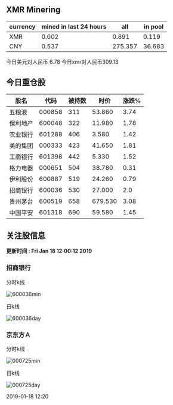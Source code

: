 ## XMR Minering

|currency|mined in last 24 hours|all|in pool|
|---|---|---|---|
|XMR|0.002|0.891|0.119|
|CNY|0.537|275.357|36.683|

今日美元对人民币 6.78	今日xmr对人民币309.13


## 今日重仓股 

|股名|代码|被持数|时价|涨跌%|
|---|---|---|---|---|
|五粮液|000858|311|53.860|3.74|
|保利地产|600048|322|11.980|1.78|
|农业银行|601288|406|3.580|1.42|
|美的集团|000333|423|41.650|1.81|
|工商银行|601398|442|5.330|1.52|
|格力电器|000651|504|38.780|0.31|
|伊利股份|600887|519|24.260|0.79|
|招商银行|600036|530|27.000|2.0|
|贵州茅台|600519|658|679.530|3.08|
|中国平安|601318|690|59.580|1.45|

## 关注股信息
**更新时间 : Fri Jan 18 12:00:12 2019**
### 招商银行 
分时k线

![600036min](http://image.sinajs.cn/newchart/min/n/sh600036.gif)

日k线

![600036day](http://image.sinajs.cn/newchart/daily/n/sh600036.gif)

### 京东方Ａ 
分时k线

![000725min](http://image.sinajs.cn/newchart/min/n/sz000725.gif)

日k线

![000725day](http://image.sinajs.cn/newchart/daily/n/sz000725.gif)

2019-01-18 12:20